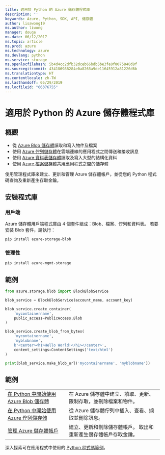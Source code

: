 ```yaml
---
title: 適用於 Python 的 Azure 儲存體程式庫
description: ''
keywords: Azure, Python, SDK, API, 儲存體
author: lisawong19
ms.author: liwong
manager: douge
ms.date: 06/12/2017
ms.topic: article
ms.prod: azure
ms.technology: azure
ms.devlang: python
ms.service: storage
ms.openlocfilehash: 5b4d4cc2dfb32dceb66bdb5be3fe0f0075840d8f
ms.sourcegitcommit: 434186988284e0a8268a9de11645912a81226d6b
ms.translationtype: HT
ms.contentlocale: zh-TW
ms.lasthandoff: 05/29/2019
ms.locfileid: "66376755"
---
```

# <a name="azure-storage-libraries-for-python"></a>適用於 Python 的 Azure 儲存體程式庫

## <a name="overview"></a>概觀
- 從 [Azure Blob 儲存體](https://docs.microsoft.com/azure/storage/storage-python-how-to-use-blob-storage)讀取和寫入物件及檔案
- 使用 [Azure 佇列儲存體](https://docs.microsoft.com/azure/storage/storage-python-how-to-use-queue-storage)在雲端連線的應用程式之間傳送和接收訊息
- 使用 [Azure 資料表儲存體](https://docs.microsoft.com/azure/storage/storage-python-how-to-use-table-storage)讀取及寫入大型的結構化資料 
- 使用 [Azure 檔案儲存體](https://docs.microsoft.com/azure/storage/storage-python-how-to-use-file-storage)共用應用程式之間的儲存體

使用管理程式庫來建立、更新和管理 Azure 儲存體帳戶，並從您的 Python 程式碼查詢及重新產生存取金鑰。

## <a name="install-the-libraries"></a>安裝程式庫

### <a name="client"></a>用戶端

Azure 儲存體用戶端程式庫由 4 個套件組成：Blob、檔案、佇列和資料表。 若要安裝 Blob 套件，請執行：

```bash
pip install azure-storage-blob
```

### <a name="management"></a>管理性

```bash
pip install azure-mgmt-storage
```

## <a name="example"></a>範例
```python
from azure.storage.blob import BlockBlobService

blob_service = BlockBlobService(account_name, account_key)

blob_service.create_container(
    'mycontainername',
    public_access=PublicAccess.Blob
)

blob_service.create_blob_from_bytes(
    'mycontainername',
    'myblobname',
    b'<center><h1>Hello World!</h1></center>',
    content_settings=ContentSettings('text/html')
)

print(blob_service.make_blob_url('mycontainername', 'myblobname'))
```

## <a name="samples"></a>範例

| | |
|--|--|
| [在 Python 中開始使用 Azure Blob 儲存體](https://docs.microsoft.com/azure/storage/blobs/storage-python-how-to-use-blob-storage) | 在 Azure 儲存體中建立、讀取、更新、限制存取，並刪除檔案和物件。 |
| [在 Python 中開始使用 Azure 佇列儲存體](https://docs.microsoft.com/azure/storage/queues/storage-python-how-to-use-queue-storage) | 從 Azure 儲存體佇列中插入、查看、擷取並刪除訊息。 | 
| [管理 Azure 儲存體帳戶](https://azure.microsoft.com/resources/samples/storage-python-manage) | 建立、更新和刪除儲存體帳戶。 取出和重新產生儲存體帳戶存取金鑰。

深入探索可在應用程式中使用的 [Python 程式碼範例](https://azure.microsoft.com/resources/samples/?platform=python)。
